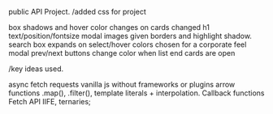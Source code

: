 public API Project.
/added css for project

box shadows and hover color changes on cards
changed h1 text/position/fontsize
modal images given borders and highlight shadow.
search box expands on select/hover
colors chosen for a corporate feel
modal prev/next buttons change color when list end cards are open

/key ideas used.

async fetch requests
vanilla js without frameworks or plugins
arrow functions .map(), .filter(), 
template literals + interpolation. 
Callback functions 
Fetch API
IIFE, ternaries;